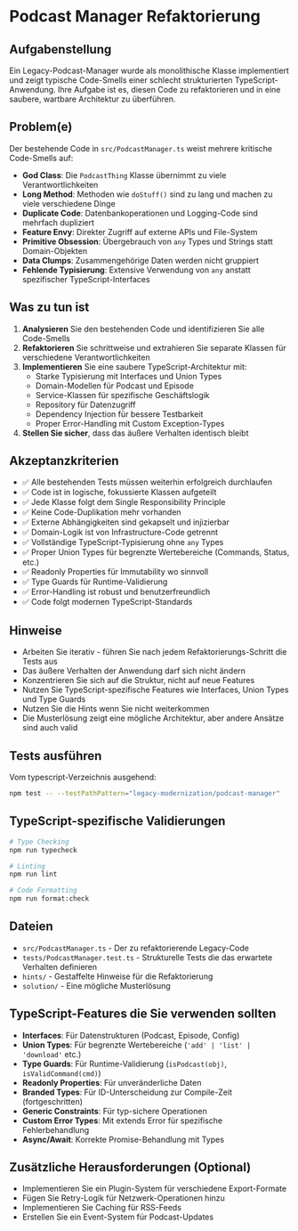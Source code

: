 # Podcast Manager Refaktorierung

## Aufgabenstellung
Ein Legacy-Podcast-Manager wurde als monolithische Klasse implementiert und zeigt typische Code-Smells einer schlecht strukturierten TypeScript-Anwendung. Ihre Aufgabe ist es, diesen Code zu refaktorieren und in eine saubere, wartbare Architektur zu überführen.

## Problem(e)
Der bestehende Code in `src/PodcastManager.ts` weist mehrere kritische Code-Smells auf:

- **God Class**: Die `PodcastThing` Klasse übernimmt zu viele Verantwortlichkeiten
- **Long Method**: Methoden wie `doStuff()` sind zu lang und machen zu viele verschiedene Dinge
- **Duplicate Code**: Datenbankoperationen und Logging-Code sind mehrfach dupliziert
- **Feature Envy**: Direkter Zugriff auf externe APIs und File-System
- **Primitive Obsession**: Übergebrauch von `any` Types und Strings statt Domain-Objekten
- **Data Clumps**: Zusammengehörige Daten werden nicht gruppiert
- **Fehlende Typisierung**: Extensive Verwendung von `any` anstatt spezifischer TypeScript-Interfaces

## Was zu tun ist
1. **Analysieren** Sie den bestehenden Code und identifizieren Sie alle Code-Smells
2. **Refaktorieren** Sie schrittweise und extrahieren Sie separate Klassen für verschiedene Verantwortlichkeiten
3. **Implementieren** Sie eine saubere TypeScript-Architektur mit:
   - Starke Typisierung mit Interfaces und Union Types
   - Domain-Modellen für Podcast und Episode
   - Service-Klassen für spezifische Geschäftslogik
   - Repository für Datenzugriff
   - Dependency Injection für bessere Testbarkeit
   - Proper Error-Handling mit Custom Exception-Types
4. **Stellen Sie sicher**, dass das äußere Verhalten identisch bleibt

## Akzeptanzkriterien
- ✅ Alle bestehenden Tests müssen weiterhin erfolgreich durchlaufen
- ✅ Code ist in logische, fokussierte Klassen aufgeteilt
- ✅ Jede Klasse folgt dem Single Responsibility Principle
- ✅ Keine Code-Duplikation mehr vorhanden
- ✅ Externe Abhängigkeiten sind gekapselt und injizierbar
- ✅ Domain-Logik ist von Infrastructure-Code getrennt
- ✅ Vollständige TypeScript-Typisierung ohne `any` Types
- ✅ Proper Union Types für begrenzte Wertebereiche (Commands, Status, etc.)
- ✅ Readonly Properties für Immutability wo sinnvoll
- ✅ Type Guards für Runtime-Validierung
- ✅ Error-Handling ist robust und benutzerfreundlich
- ✅ Code folgt modernen TypeScript-Standards

## Hinweise
- Arbeiten Sie iterativ - führen Sie nach jedem Refaktorierungs-Schritt die Tests aus
- Das äußere Verhalten der Anwendung darf sich nicht ändern
- Konzentrieren Sie sich auf die Struktur, nicht auf neue Features
- Nutzen Sie TypeScript-spezifische Features wie Interfaces, Union Types und Type Guards
- Nutzen Sie die Hints wenn Sie nicht weiterkommen
- Die Musterlösung zeigt eine mögliche Architektur, aber andere Ansätze sind auch valid

## Tests ausführen
Vom typescript-Verzeichnis ausgehend:

```bash
npm test -- --testPathPattern="legacy-modernization/podcast-manager"
```

## TypeScript-spezifische Validierungen
```bash
# Type Checking
npm run typecheck

# Linting
npm run lint

# Code Formatting
npm run format:check
```

## Dateien
- `src/PodcastManager.ts` - Der zu refaktorierende Legacy-Code
- `tests/PodcastManager.test.ts` - Strukturelle Tests die das erwartete Verhalten definieren
- `hints/` - Gestaffelte Hinweise für die Refaktorierung
- `solution/` - Eine mögliche Musterlösung

## TypeScript-Features die Sie verwenden sollten
- **Interfaces**: Für Datenstrukturen (Podcast, Episode, Config)
- **Union Types**: Für begrenzte Wertebereiche (`'add' | 'list' | 'download'` etc.)
- **Type Guards**: Für Runtime-Validierung (`isPodcast(obj)`, `isValidCommand(cmd)`)
- **Readonly Properties**: Für unveränderliche Daten
- **Branded Types**: Für ID-Unterscheidung zur Compile-Zeit (fortgeschritten)
- **Generic Constraints**: Für typ-sichere Operationen
- **Custom Error Types**: Mit extends Error für spezifische Fehlerbehandlung
- **Async/Await**: Korrekte Promise-Behandlung mit Types

## Zusätzliche Herausforderungen (Optional)
- Implementieren Sie ein Plugin-System für verschiedene Export-Formate
- Fügen Sie Retry-Logik für Netzwerk-Operationen hinzu
- Implementieren Sie Caching für RSS-Feeds
- Erstellen Sie ein Event-System für Podcast-Updates